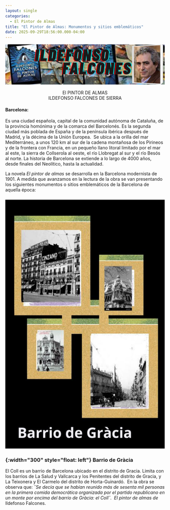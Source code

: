 ```yaml
---
layout: single
categories:
  - El Pintor de Almas
title: "El Pintor de Almas: Monumentos y sitios emblemáticos"
date: 2025-09-29T18:56:00.000-04:00
---
```

![](/assets/img/banner-el-pintor-de-almas.png)

<center>El PINTOR DE ALMAS</center> 
<center>ILDEFONSO FALCONES DE SIERRA</center>

#### Barcelona:


Es una ciudad española, capital de la comunidad autónoma de Cataluña, de la provincia homónima y de la comarca del Barcelonés. Es la segunda ciudad más poblada de España y de la península ibérica después de Madrid, y la décima de la Unión Europea.  Se ubica a la orilla del mar Mediterráneo, a unos 120 km al sur de la cadena montañosa de los Pirineos y de la frontera con Francia, en un pequeño llano litoral limitado por
el mar al este, la sierra de Collserola al oeste, el río Llobregat al sur y el río Besós al norte. La historia de Barcelona se extiende a lo largo de 4000 años, desde finales del Neolítico, hasta la actualidad. 

La novela *El pintor de almas* se desarrolla en la Barcelona modernista de 1901. A medida que avanzamos en la lectura de la obra se van presentando los siguientes monumentos o sitios emblemáticos de la Barcelona de
aquella época:  

### 



![](/assets/img/barrios-de-gracias-barcelona.jpg)

### {:width="300" style="float: left"} Barrio de Gràcia



El Coll es un barrio de Barcelona ubicado en el distrito de Gracia. Limita con los barrios de La Salud y Vallcarca y los Penitentes del distrito de Gracia, y La Teixonera y El Carmelo del distrito de Horta-Guinardó.  En la obra se observa que: *´´*Se decía que se habían reunido más de sesenta mil personas en la primera comida democrática
organizada por el partido republicano en un monte por encima del barrio de Gràcia: el Coll*´´*.  *El pintor de almas de* Ildefonso Falcones.
